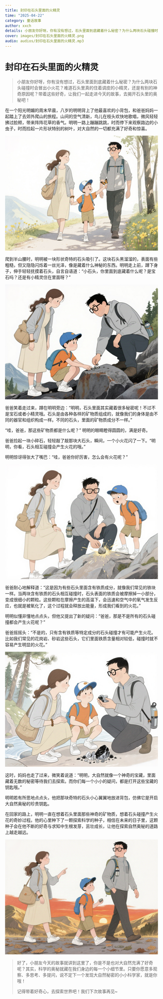 ```yaml
---
title: 封印在石头里面的火精灵
time: "2025-04-22"
category: 童话故事
author: xxch
details: 小朋友你好呀，你有没有想过，石头里面到底藏着什么秘密？为什么两块石头碰撞时会冒出小火花？难道石头里真的住着调皮的小精灵，还是有别的神奇原因呢？带着这些好奇，让我们一起走进今天的故事，去揭开石头里的奥秘吧！
cover: images/封印在石头里面的火精灵.png
audio: audios/封印在石头里面的火精灵.mp3
---
```


# 封印在石头里面的火精灵

> 小朋友你好呀，你有没有想过，石头里面到底藏着什么秘密？为什么两块石头碰撞时会冒出小火花？难道石头里真的住着调皮的小精灵，还是有别的神奇原因呢？带着这些好奇，让我们一起走进今天的故事，去揭开石头里的奥秘吧！

在一个阳光明媚的周末早晨，八岁的明明背上了他最喜欢的小背包，和爸爸妈妈一起踏上了去郊外爬山的旅程。山间的空气清新，鸟儿在枝头欢快地歌唱，微风轻轻拂过脸颊，带来阵阵花草的香气。明明一路上蹦蹦跳跳，时而停下来观察路边的小虫子，时而捡起一片形状特别的树叶，对大自然的一切都充满了好奇和惊喜。

![](./public/images/封印在石头里面的火精灵01.jpg)

爬到半山腰时，明明被一块形状奇特的石头吸引了。这块石头黑溜溜的，表面有些粗糙，但又隐隐闪烁着一丝光泽，像是藏着什么神秘的东西。明明走上前，蹲下身子，伸手轻轻抚摸着石头，自言自语道：“小石头，你里面到底藏着什么呢？是宝石吗？还是有小精灵住在里面呀？”

![](./public/images/封印在石头里面的火精灵02.jpg)

爸爸笑着走过来，蹲在明明旁边：“明明，石头里面其实藏着很多秘密呢！不过不是宝石或者小精灵哦。石头是由各种各样的矿物质组成的，就像我们的身体是由不同的器官和组织构成一样。不同的石头，里面的矿物质成分不一样。”

“哇，爸爸，那这些矿物质都是什么呢？” 明明的眼睛瞪得圆圆的，满是好奇。

爸爸捡起一块小碎石，轻轻敲了敲那块大石头，瞬间，一个小火花闪了一下。“明明，你看，石头相互碰撞会产生火花的哦。”

明明惊讶得张大了嘴巴：“哇，爸爸你好厉害，怎么会有火花呢？”

![](./public/images/封印在石头里面的火精灵03.jpg)

爸爸耐心地解释道：“这是因为有些石头里面含有铁质成分，就像我们常见的铁块一样。当两块含有铁质的石头相互碰撞时，石头表面的铁质会被摩擦掉一小部分，变成很细小的颗粒。这些颗粒在摩擦产生的高温下，会迅速和空气中的氧气发生反应，也就是被氧化了，这个过程就会释放出能量，形成我们看到的火花。”

明明似懂非懂地点点头，但他又提出了新的疑问：“爸爸，那是不是所有的石头碰撞都会产生火花呢？”

爸爸摇摇头：“不是的，只有含有铁质等特定成分的石头碰撞才有可能产生火花。比如我们常见的花岗岩、砂岩这些石头，它们里面铁质含量相对较低，碰撞时就不容易产生明显的火花。”

![](./public/images/封印在石头里面的火精灵04.jpg)

这时，妈妈也走了过来，微笑着说道：“明明，大自然就像一个神奇的宝藏，里面藏着无数的秘密等待我们去探索。而你们每一个小小的疑问，都是打开这些宝藏的钥匙哦。”

明明若有所思地点点头，他把那块奇特的石头小心翼翼地放进背包，仿佛它是开启大自然奥秘的珍贵钥匙。

在回家的路上，明明一直在想着石头里面那些神奇的矿物质，想着石头碰撞产生火花的奇妙过程。他的心里种下了一颗探索科学的种子，相信在未来的日子里，这颗种子会在他不断的好奇与求知中生根发芽，茁壮成长，让他在探索自然奥秘的道路上越走越远。

![](./public/images/封印在石头里面的火精灵05.jpg)

> 好了，小朋友今天的故事就讲到这里了，你是不是也对大自然充满了好奇呢？其实，科学的奥秘就藏在我们身边的每一个小细节里。只要你愿意多观察、多思考、多提问，说不定下一个发现大自然秘密的小小科学家，就是你哦！  
>  
> 记得带着好奇心，去探索世界吧！我们下次故事再见~

